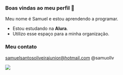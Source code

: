 ### Boas vindas ao meu perfil  👋


Meu nome é Samuel e estou aprendendo a programar.

- Estou estudando na **Alura**.
- Utilizo esse espaço para a minha organização.

### Meu contato 

samuelsantosoliveirajunior@hotmail.com
@samuollv

![](https://media1.tenor.com/m/kWejy2kDcTwAAAAC/office.gif)
